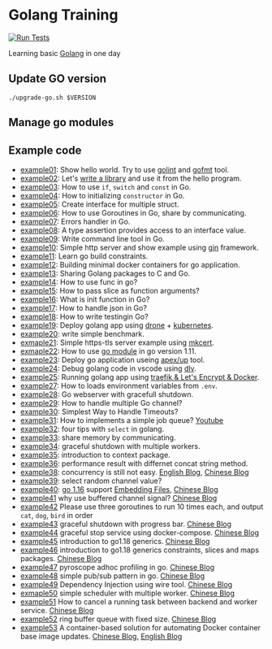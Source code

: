 # Golang Training

[![Run Tests](https://github.com/go-training/training/actions/workflows/go.yml/badge.svg)](https://github.com/go-training/training/actions/workflows/go.yml)

Learning basic [Golang](https://go.dev/) in one day

## Update GO version

```
./upgrade-go.sh $VERSION
```

## Manage go modules


## Example code

* [example01](./example01-hello-world): Show hello world. Try to use [golint][1] and [gofmt][2] tool.
* [example02](./example02-golang-package): Let's [write a library][3] and use it from the hello program.
* [example03](./example03-if-switch-const): How to use `if`, `switch` and `const` in Go.
* [example04](./example04-constructor-and-struct): How to initializing `constructor` in Go.
* [example05](./example05-interface): Create interface for multiple struct.
* [example06](./example06-go-concurrency): How to use Goroutines in Go, share by communicating.
* [example07](./example07-errors-hanlder): Errors handler in Go.
* [example08](./example08-type-assertions): A type assertion provides access to an interface value.
* [example09](./example09-command-line-tool): Write command line tool in Go.
* [example10](./example10-simple-http-server): Simple http server and show example using [gin][4] framework.
* [example11](./example11-cross-build): Learn go build constraints.
* [example12](./example12-build-with-docker): Building minimal docker containers for go application.
* [example13](./example13-share-golang-package-to-c): Sharing Golang packages to C and Go.
* [example14](./example14-go-func): How to use func in go?
* [example15](./example15-pass-slice-as-function-args): How to pass slice as function arguments?
* [example16](./example16-init-func): What is init function in Go?
* [example17](./example17-json): How to handle json in Go?
* [example18](./example18-write-testing-and-doc): How to write testingin Go?
* [example19](./example19-deploy-with-kubernetes): Deploy golang app using [drone](https://drone.io/) + [kubernetes](https://kubernetes.io/).
* [example20](./example20-write-benchmark): write simple benchmark.
* [exmaple21](./example21-simple-golang-https-tls): Simple https-tls server example using [mkcert](https://github.com/FiloSottile/mkcert).
* [exmaple22](./example22-go-module-in-go.11): How to use [go module](https://github.com/golang/go/wiki/Modules) in go version 1.11.
* [example23](./example23-deploy-go-application-with-up): Deploy go application useing [apex/up](https://github.com/apex/up) tool.
* [example24](./example24-debug-go-code-using-vs-code): Debug golang code in vscode using [dlv](https://github.com/go-delve/delve).
* [example25](./example25-traefik-golang-app-lets-encrypt): Running golang app using [traefik & Let's Encrypt & Docker](https://docs.traefik.io/user-guide/docker-and-lets-encrypt/).
* [example27](./example27-how-to-load-env): How to loads environment variables from `.env`.
* [example28](./example28-webserver-with-gracefull-shutdown): Go webserver with gracefull shutdown.
* [example29](./example29-handle-multiple-channel): How to handle multiple Go channel?
* [example30](./example30-context-timeout): Simplest Way to Handle Timeouts?
* [example31](./example31-job-queue): How to implements a simple job queue? [Youtube](https://www.youtube.com/watch?v=wvdbobFiXNg)
* [example32](./example32-what-is-select): four tips with `select` in golang.
* [example33](./example33-share-memory-by-communicating): share memory by communicating.
* [example34](./example34-graceful-shutdown-with-worker): graceful shutdown with multiple workers.
* [example35](./example35-goroutine-with-context): introduction to context package.
* [example36](./example36-performance): performance result with differnet concat string method.
* [example38](./example38-concurrency-is-still-not-easy): concurrency is still not easy. [English Blog](https://utcc.utoronto.ca/~cks/space/blog/programming/GoConcurrencyStillNotEasy), [Chinese Blog](https://blog.wu-boy.com/2020/09/limit-concurrency-in-golang/)
* [example39](./example39-select-random-channel): select random channel value?
* [example40](./example40-embedding-files): [go 1.16](https://tip.golang.org/doc/go1.16) support [Embedding Files](https://tip.golang.org/pkg/embed/), [Chinese Blog](https://blog.wu-boy.com/2020/12/embedding-files-in-go-1-16/)
* [example41](./example41-using-buffer-channel-signal) why use buffered channel signal? [Chinese Blog](https://blog.wu-boy.com/2021/03/why-use-buffered-channel-in-signal-notify/)
* [example42](./example42-three-goroutine-interview/README.md) Please use three goroutines to run 10 times each, and output `cat`, `dog`, `bird` in order
* [example43](./example43-progress-bar/README.md) graceful shutdown with progress bar. [Chinese Blog](https://blog.wu-boy.com/2021/05/graceful-shutdown-with-progress-bar-in-golang/)
* [example44](./example44-signal-with-docker-compose) graceful stop service using docker-compose. [Chinese Blog](https://blog.wu-boy.com/2021/06/graceful-stop-service-using-docker-compose-in-golang/)
* [example45](./example45-go-1.18-generics) introduction to go1.18 generics. [Chinese Blog](https://blog.wu-boy.com/2022/02/introduction-to-golang-1-18-generics/)
* [example46](./example46-go-1.18-generics-part2) introduction to go1.18 generics constraints, slices and maps packages. [Chinese Blog](https://blog.wu-boy.com/2022/02/golang-1-18-generics-constraints-slices-maps/)
* [example47](./example47-pyroscope-adhoc-profiling) pyroscope adhoc profiling in go. [Chinese Blog](https://blog.wu-boy.com/2022/02/pyroscope-adhoc-profiling-in-golang/)
* [example48](./example48-pub-sub-pattern) simple pub/sub pattern in go. [Chinese Blog](https://blog.wu-boy.com/2022/04/simple-publish-subscribe-pattern-in-golang/)
* [example49](./example49-dependency-injection/) Dependency Injection using wire tool. [Chinese Blog](https://blog.wu-boy.com/2022/09/dependency-injection-in-go/)
* [exmaple50](./example50-consumer-producer-pattern/) simple scheduler with multiple worker. [Chinese Blog](https://blog.wu-boy.com/2022/11/simple-scheduler-with-multiple-worker-using-golang/)
* [example51](./example51-canceler/) How to cancel a running task between backend and worker service. [Chinese Blog](https://blog.wu-boy.com/2022/12/system-design-how-to-cancel-a-running-task-in-golang/)
* [example52](./example52-ring-buffer-queue/) ring buffer queue with fixed size. [Chinese Blog](https://blog.wu-boy.com/2023/01/ring-buffer-queue-with-fixed-size-in-golang/)
* [example53](./example53-container-base-image-updates/) A container-based solution for automating Docker container base image updates. [Chinese Blog](https://blog.wu-boy.com/2023/02/automating-docker-container-base-image-updates-cht/), [English Blog](https://blog.wu-boy.com/2023/02/automating-docker-container-base-image-updates-eng/)

[1]:https://github.com/golang/lint
[2]:https://golang.org/cmd/gofmt/
[3]:https://golang.org/doc/code.html#Library
[4]:https://github.com/gin-gonic/gin
